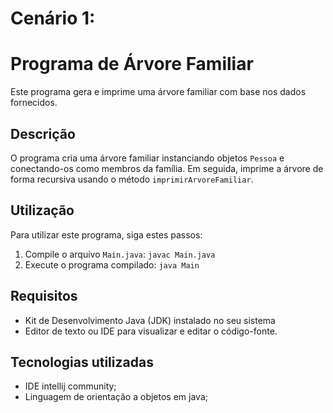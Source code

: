 # Cenário 1:

# Programa de Árvore Familiar 

Este programa gera e imprime uma árvore familiar com base nos dados fornecidos.

## Descrição

O programa cria uma árvore familiar instanciando objetos `Pessoa` e conectando-os como membros da família. Em seguida, imprime a árvore de forma recursiva usando o método `imprimirArvoreFamiliar`.

## Utilização

Para utilizar este programa, siga estes passos:

1. Compile o arquivo `Main.java`: `javac Main.java`
2. Execute o programa compilado: `java Main`

## Requisitos

- Kit de Desenvolvimento Java (JDK) instalado no seu sistema
- Editor de texto ou IDE para visualizar e editar o código-fonte.

## Tecnologias utilizadas 

- IDE intellij community;
- Linguagem de orientação a objetos em java;
  
